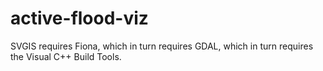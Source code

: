 # active-flood-viz

SVGIS requires Fiona, which in turn requires GDAL, which in turn requires the Visual C++ Build Tools.